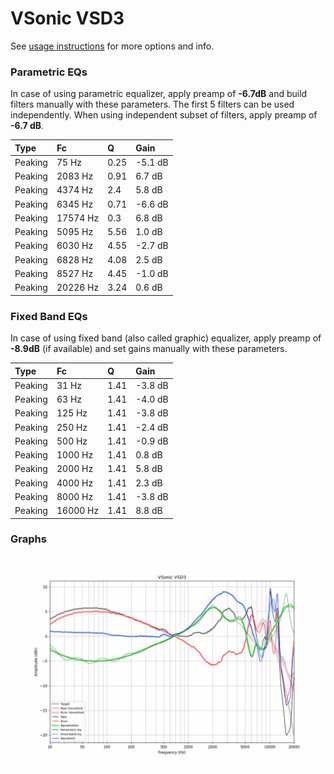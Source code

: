 # VSonic VSD3
See [usage instructions](https://github.com/jaakkopasanen/AutoEq#usage) for more options and info.

### Parametric EQs
In case of using parametric equalizer, apply preamp of **-6.7dB** and build filters manually
with these parameters. The first 5 filters can be used independently.
When using independent subset of filters, apply preamp of **-6.7 dB**.

| Type    | Fc       |    Q | Gain    |
|:--------|:---------|:-----|:--------|
| Peaking | 75 Hz    | 0.25 | -5.1 dB |
| Peaking | 2083 Hz  | 0.91 | 6.7 dB  |
| Peaking | 4374 Hz  | 2.4  | 5.8 dB  |
| Peaking | 6345 Hz  | 0.71 | -6.6 dB |
| Peaking | 17574 Hz | 0.3  | 6.8 dB  |
| Peaking | 5095 Hz  | 5.56 | 1.0 dB  |
| Peaking | 6030 Hz  | 4.55 | -2.7 dB |
| Peaking | 6828 Hz  | 4.08 | 2.5 dB  |
| Peaking | 8527 Hz  | 4.45 | -1.0 dB |
| Peaking | 20226 Hz | 3.24 | 0.6 dB  |

### Fixed Band EQs
In case of using fixed band (also called graphic) equalizer, apply preamp of **-8.9dB**
(if available) and set gains manually with these parameters.

| Type    | Fc       |    Q | Gain    |
|:--------|:---------|:-----|:--------|
| Peaking | 31 Hz    | 1.41 | -3.8 dB |
| Peaking | 63 Hz    | 1.41 | -4.0 dB |
| Peaking | 125 Hz   | 1.41 | -3.8 dB |
| Peaking | 250 Hz   | 1.41 | -2.4 dB |
| Peaking | 500 Hz   | 1.41 | -0.9 dB |
| Peaking | 1000 Hz  | 1.41 | 0.8 dB  |
| Peaking | 2000 Hz  | 1.41 | 5.8 dB  |
| Peaking | 4000 Hz  | 1.41 | 2.3 dB  |
| Peaking | 8000 Hz  | 1.41 | -3.8 dB |
| Peaking | 16000 Hz | 1.41 | 8.8 dB  |

### Graphs
![](./VSonic%20VSD3.png)